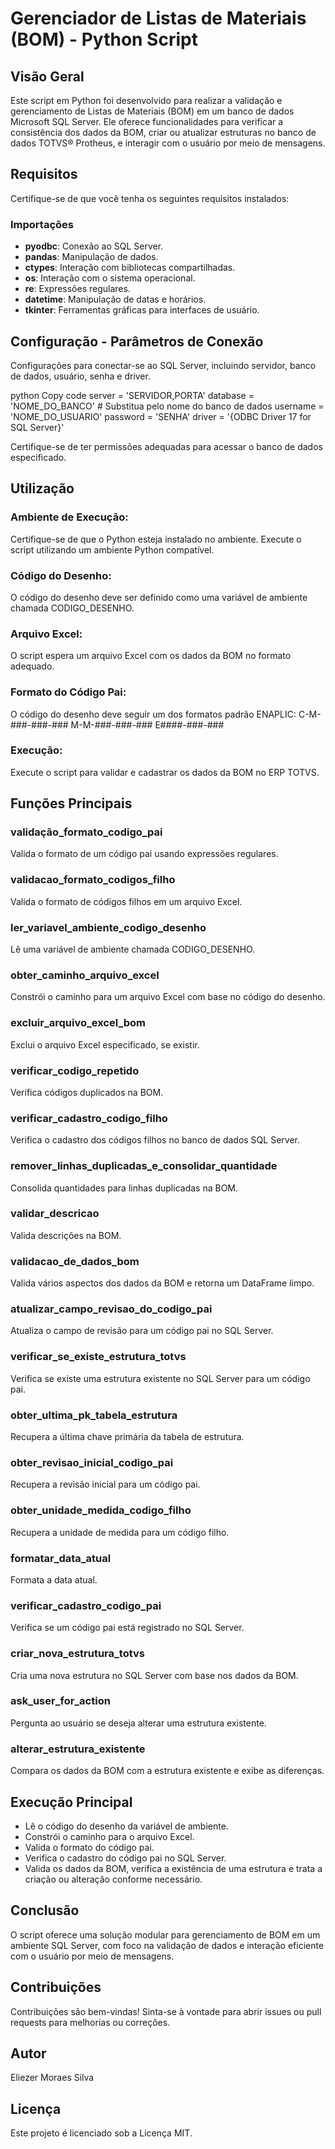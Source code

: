 # Gerenciador de Listas de Materiais (BOM) - Python Script

## Visão Geral

Este script em Python foi desenvolvido para realizar a validação e gerenciamento de Listas de Materiais (BOM) em um banco de dados Microsoft SQL Server. Ele oferece funcionalidades para verificar a consistência dos dados da BOM, criar ou atualizar estruturas no banco de dados TOTVS® Protheus, e interagir com o usuário por meio de mensagens.

## Requisitos
Certifique-se de que você tenha os seguintes requisitos instalados:

### Importações

- **pyodbc**: Conexão ao SQL Server.
- **pandas**: Manipulação de dados.
- **ctypes**: Interação com bibliotecas compartilhadas.
- **os**: Interação com o sistema operacional.
- **re**: Expressões regulares.
- **datetime**: Manipulação de datas e horários.
- **tkinter**: Ferramentas gráficas para interfaces de usuário.

## Configuração - Parâmetros de Conexão

Configurações para conectar-se ao SQL Server, incluindo servidor, banco de dados, usuário, senha e driver.

python
Copy code
server = 'SERVIDOR,PORTA'
database = 'NOME_DO_BANCO'  # Substitua pelo nome do banco de dados
username = 'NOME_DO_USUARIO'
password = 'SENHA'
driver = '{ODBC Driver 17 for SQL Server}'

Certifique-se de ter permissões adequadas para acessar o banco de dados especificado.

## Utilização
### Ambiente de Execução:
Certifique-se de que o Python esteja instalado no ambiente.
Execute o script utilizando um ambiente Python compatível.

### Código do Desenho:
O código do desenho deve ser definido como uma variável de ambiente chamada CODIGO_DESENHO.

### Arquivo Excel:
O script espera um arquivo Excel com os dados da BOM no formato adequado.

### Formato do Código Pai:
O código do desenho deve seguir um dos formatos padrão ENAPLIC:
C-M-###-###-###
M-M-###-###-###
E####-###-###

### Execução:
Execute o script para validar e cadastrar os dados da BOM no ERP TOTVS.

## Funções Principais

### validação_formato_codigo_pai

Valida o formato de um código pai usando expressões regulares.

### validacao_formato_codigos_filho

Valida o formato de códigos filhos em um arquivo Excel.

### ler_variavel_ambiente_codigo_desenho

Lê uma variável de ambiente chamada CODIGO_DESENHO.

### obter_caminho_arquivo_excel

Constrói o caminho para um arquivo Excel com base no código do desenho.

### excluir_arquivo_excel_bom

Exclui o arquivo Excel especificado, se existir.

### verificar_codigo_repetido

Verifica códigos duplicados na BOM.

### verificar_cadastro_codigo_filho

Verifica o cadastro dos códigos filhos no banco de dados SQL Server.

### remover_linhas_duplicadas_e_consolidar_quantidade

Consolida quantidades para linhas duplicadas na BOM.

### validar_descricao

Valida descrições na BOM.

### validacao_de_dados_bom

Valida vários aspectos dos dados da BOM e retorna um DataFrame limpo.

### atualizar_campo_revisao_do_codigo_pai

Atualiza o campo de revisão para um código pai no SQL Server.

### verificar_se_existe_estrutura_totvs

Verifica se existe uma estrutura existente no SQL Server para um código pai.

### obter_ultima_pk_tabela_estrutura

Recupera a última chave primária da tabela de estrutura.

### obter_revisao_inicial_codigo_pai

Recupera a revisão inicial para um código pai.

### obter_unidade_medida_codigo_filho

Recupera a unidade de medida para um código filho.

### formatar_data_atual

Formata a data atual.

### verificar_cadastro_codigo_pai

Verifica se um código pai está registrado no SQL Server.

### criar_nova_estrutura_totvs

Cria uma nova estrutura no SQL Server com base nos dados da BOM.

### ask_user_for_action

Pergunta ao usuário se deseja alterar uma estrutura existente.

### alterar_estrutura_existente

Compara os dados da BOM com a estrutura existente e exibe as diferenças.

## Execução Principal

- Lê o código do desenho da variável de ambiente.
- Constrói o caminho para o arquivo Excel.
- Valida o formato do código pai.
- Verifica o cadastro do código pai no SQL Server.
- Valida os dados da BOM, verifica a existência de uma estrutura e trata a criação ou alteração conforme necessário.

## Conclusão

O script oferece uma solução modular para gerenciamento de BOM em um ambiente SQL Server, com foco na validação de dados e interação eficiente com o usuário por meio de mensagens.

## Contribuições
Contribuições são bem-vindas! Sinta-se à vontade para abrir issues ou pull requests para melhorias ou correções.

## Autor
Eliezer Moraes Silva

## Licença
Este projeto é licenciado sob a Licença MIT.